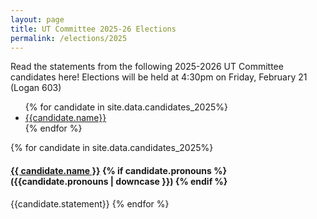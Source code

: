 ```yaml
---
layout: page
title: UT Committee 2025-26 Elections
permalink: /elections/2025
---
```



Read the statements from the following 2025-2026 UT Committee candidates here! Elections will be held at 4:30pm on Friday, February 21 (Logan 603)


<ul>
{% for candidate in site.data.candidates_2025%}
<li><a href="#{{candidate.name | slugify}}"> {{candidate.name}}</a></li>
{% endfor %}
</ul>


{% for candidate in site.data.candidates_2025%}
<a name="{{candidate.name | slugify}}"></a>
#### [{{ candidate.name }}](mailto:{{candidate.email}}) {% if candidate.pronouns %} ({{candidate.pronouns | downcase }}) {% endif %}
{{candidate.statement}}
{% endfor %}

